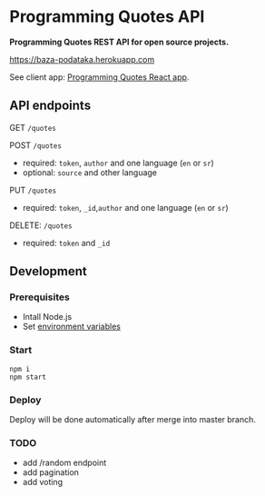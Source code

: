 # Programming Quotes API

**Programming Quotes REST API for open source projects.**

https://baza-podataka.herokuapp.com

See client app: [Programming Quotes React app](https://github.com/skolakoda/programming-quotes).

## API endpoints

GET `/quotes`

POST `/quotes`
- required: `token`, `author` and one language (`en` or `sr`)
- optional: `source` and other language

PUT `/quotes`
- required: `token`, `_id`,`author` and one language (`en` or `sr`)

DELETE: `/quotes`
- required: `token` and `_id`

## Development

### Prerequisites

- Intall Node.js
- Set [environment variables](https://github.com/skolakoda/baza-podataka/wiki/Environment-variables)

### Start

```
npm i
npm start
```

### Deploy

Deploy will be done automatically after merge into master branch.

### TODO

- add /random endpoint
- add pagination
- add voting
